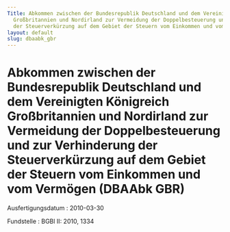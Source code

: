 ```yaml
---
Title: Abkommen zwischen der Bundesrepublik Deutschland und dem Vereinigten Königreich
  Großbritannien und Nordirland zur Vermeidung der Doppelbesteuerung und zur Verhinderung
  der Steuerverkürzung auf dem Gebiet der Steuern vom Einkommen und vom Vermögen
layout: default
slug: dbaabk_gbr
---
```


# Abkommen zwischen der Bundesrepublik Deutschland und dem Vereinigten Königreich Großbritannien und Nordirland zur Vermeidung der Doppelbesteuerung und zur Verhinderung der Steuerverkürzung auf dem Gebiet der Steuern vom Einkommen und vom Vermögen (DBAAbk GBR)

Ausfertigungsdatum
:   2010-03-30

Fundstelle
:   BGBl II: 2010, 1334

